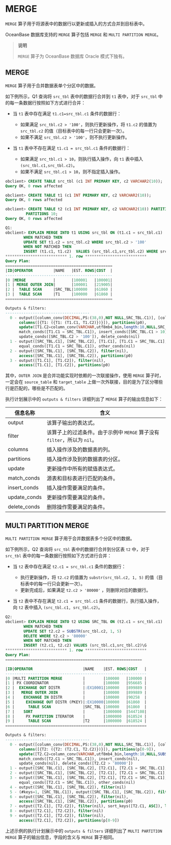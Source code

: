 # MERGE

`MERGE` 算子用于将源表中的数据行以更新或插入的方式合并到目标表中。

OceanBase 数据库支持的 `MERGE` 算子包括 `MERGE` 和 `MULTI PARTITION MERGE`。

>**说明**
>
>`MERGE` 算子为 OceanBase 数据库 Oracle 模式下独有。

## MERGE

`MERGE` 算子用于合并数据表单个分区中的数据。

如下例所示，Q1 查询将 `src_tbl` 表中的数据行合并到 `t1` 表中，对于 `src_tbl` 中的每一条数据行按照如下方式进行合并：

* 当 `t1` 表中存在满足 `t1.c1=src_tbl.c1` 条件的数据行：

  * 如果满足 `src_tbl.c2 > '100'`，则执行更新操作，将 `t1.c2` 的值置为 `src_tbl.c2` 的值（目标表中的每一行只会更新一次）。
  * 如果不满足 `src_tbl.c2 > '100'`，则不执行更新操作。

* 当 `t1` 表中不存在满足 `t1.c1 = src_tbl.c1` 条件的数据行：

  * 如果满足 `src_tbl.c1 > 10`，则执行插入操作，向 `t1` 表中插入 `(src_tbl.c1,src_tbl.c2)`。
  * 如果不满足 `src_tbl.c1 > 10`，则不指定插入操作。

```sql
obclient> CREATE TABLE src_tbl (c1 INT PRIMARY KEY, c2 VARCHAR2(10));
Query OK, 0 rows affected 

obclient> CREATE TABLE t1 (c1 INT PRIMARY KEY, c2 VARCHAR2(10));
Query OK, 0 rows affected 

obclient> CREATE TABLE t2 (c1 INT PRIMARY KEY, c2 VARCHAR2(10)) PARTITION BY HASH(c1) 
         PARTITIONS 10;
Query OK, 0 rows affected 

Q1: 
obclient> EXPLAIN MERGE INTO t1 USING src_tbl ON (t1.c1 = src_tbl.c1)
        WHEN MATCHED THEN 
        UPDATE SET t1.c2 = src_tbl.c2 WHERE src_tbl.c2 > '100'
        WHEN NOT MATCHED THEN 
        INSERT (t1.c1, t1.c2)  VALUES (src_tbl.c1,src_tbl.c2) WHERE src_tbl.c1 > 10\G
*************************** 1. row ***************************
Query Plan:
===============================================
|ID|OPERATOR         |NAME   |EST. ROWS|COST  |
-----------------------------------------------
|0 |MERGE            |       |100001   |100001|
|1 | MERGE OUTER JOIN|       |100001   |219005|
|2 |  TABLE SCAN     |SRC_TBL|100000   |61860 |
|3 |  TABLE SCAN     |T1     |100000   |61860 |
===============================================

Outputs & filters:
-------------------------------------
  0 - output([column_conv(DECIMAL,PS:(38,0),NOT NULL,SRC_TBL.C1)], [column_conv(VARCHAR,utf8mb4_bin,length:10,NULL,SRC_TBL.C2)]), filter(nil),
      columns([{T1: ({T1: (T1.C1, T1.C2)})}]), partitions(p0),
      update([T1.C2=column_conv(VARCHAR,utf8mb4_bin,length:10,NULL,SRC_TBL.C2)]),
      match_conds([T1.C1 = SRC_TBL.C1]), insert_conds([SRC_TBL.C1 > 10]),
      update_conds([SRC_TBL.C2 > '100']), delete_conds(nil)
  1 - output([SRC_TBL.C1], [SRC_TBL.C2], [T1.C1], [T1.C1 = SRC_TBL.C1], [T1.C2]), filter(nil),
      equal_conds([T1.C1 = SRC_TBL.C1]), other_conds(nil)
  2 - output([SRC_TBL.C1], [SRC_TBL.C2]), filter(nil),
      access([SRC_TBL.C1], [SRC_TBL.C2]), partitions(p0)
  3 - output([T1.C1], [T1.C2]), filter(nil),
      access([T1.C1], [T1.C2]), partitions(p0)
```

其中，`OUTER JOIN` 是合并功能实现时依赖的一次联接操作，使用 `MERGE` 算子时，一定会在 `source_table` 和 `target_table` 上做一次外联接，目的是为了区分哪些行是匹配的，哪些是不匹配的。

执行计划展示中的 `outputs & filters` 详细列出了 `MERGE` 算子的输出信息如下：

|   **信息名称**    |                                                **含义**                                                       |
|---------------|-------------------------------------------------------------------------------------------------------------------|
| output        | 该算子输出的表达式。                                                                                                |
| filter        | 该算子上的过滤条件。由于示例中 `MERGE` 算子没有 `filter`，所以为 `nil`。 |
| columns | 插入操作涉及的数据表的列。                                                                                                 |
|partitions|插入操作涉及到的数据表的分区。
| update        | 更新操作中所有的赋值表达式。                                                                                         |
|match_conds|源表和目标表进行匹配的条件。|
|insert_conds|插入操作需要满足的条件。|
|update_conds|更新操作需要满足的条件。|
|delete_conds|删除操作需要满足的条件。|

## MULTI PARTITION MERGE

`MULTI PARTITION MERGE` 算子用于合并数据表多个分区中的数据。

如下例所示，Q2 查询将 `src_tbl` 表中的数据行合并到分区表 `t2` 中，对于 `src_tbl` 表中的每一条数据行按照如下方式进行合并：

* 当 `t2` 表中存在满足 `t2.c1 = src_tbl.c1` 条件的数据行：

  * 执行更新操作，将 `t2.c2` 的值置为 `substr(src_tbl.c2, 1, 5)` 的值（目标表中的每一行只会更新一次）。
  * 更新完成后，如果满足 `t2.c2 > '80000'` ，则删除对应的数据行。

* 当 `t2` 表中不存在满足 `t2.c1 = src_tbl.c1` 条件的数据行，执行插入操作，向 `t2` 表中插入 `(src_tbl.c1, src_tbl.c2)`。

```sql
Q2: 
obclient> EXPLAIN MERGE INTO t2 USING SRC_TBL ON (t2.c1 = src_tbl.c1)
        WHEN MATCHED THEN 
        UPDATE SET t2.c2 = SUBSTR(src_tbl.c2, 1, 5) 
        DELETE WHERE t2.c2 > '80000'
        WHEN NOT MATCHED THEN 
        INSERT (t2.c1, t2.c2) VALUES (src_tbl.c1,src_tbl.c2)\G
*************************** 1. row ***************************
Query Plan:
============================================================

|ID|OPERATOR                      |NAME    |EST. ROWS|COST   |
--------------------------------------------------------------
|0 |MULTI PARTITION MERGE         |        |100000   |100000 |
|1 | PX COORDINATOR               |        |100000   |956685 |
|2 |  EXCHANGE OUT DISTR          |:EX10001|100000   |899889 |
|3 |   MERGE OUTER JOIN           |        |100000   |899889 |
|4 |    EXCHANGE IN DISTR         |        |100000   |90258  |
|5 |     EXCHANGE OUT DISTR (PKEY)|:EX10000|100000   |61860  |
|6 |      TABLE SCAN              |SRC_TBL |100000   |61860  |
|7 |    SORT                      |        |1000000  |5447108|
|8 |     PX PARTITION ITERATOR    |        |1000000  |618524 |
|9 |      TABLE SCAN              |T2      |1000000  |618524 |
==============================================================

Outputs & filters:
-------------------------------------
  0 - output([column_conv(DECIMAL,PS:(38,0),NOT NULL,SRC_TBL.C1)], [column_conv(VARCHAR,utf8mb4_bin,length:10,NULL,SRC_TBL.C2)]), filter(nil),
      columns([{T2: ({T2: (T2.C1, T2.C2)})}]), partitions(p[0-9]),
      update([T2.C2=column_conv(VARCHAR,utf8mb4_bin,length:10,NULL,SUBSTR(SRC_TBL.C2, 1, 5))]),
      match_conds([T2.C1 = SRC_TBL.C1]), insert_conds(nil),
      update_conds(nil), delete_conds([T2.C2 > '80000'])
  1 - output([SRC_TBL.C1], [SRC_TBL.C2], [T2.C1], [T2.C1 = SRC_TBL.C1], [T2.C2]), filter(nil)
  2 - output([SRC_TBL.C1], [SRC_TBL.C2], [T2.C1], [T2.C1 = SRC_TBL.C1], [T2.C2]), filter(nil), dop=1
  3 - output([SRC_TBL.C1], [SRC_TBL.C2], [T2.C1], [T2.C1 = SRC_TBL.C1], [T2.C2]), filter(nil),
      equal_conds([T2.C1 = SRC_TBL.C1]), other_conds(nil)
  4 - output([SRC_TBL.C1], [SRC_TBL.C2]), filter(nil)
  5 - (#keys=1, [SRC_TBL.C1]), output([SRC_TBL.C1], [SRC_TBL.C2]), filter(nil), is_single, dop=1
  6 - output([SRC_TBL.C1], [SRC_TBL.C2]), filter(nil),
      access([SRC_TBL.C1], [SRC_TBL.C2]), partitions(p0)
  7 - output([T2.C1], [T2.C2]), filter(nil), sort_keys([T2.C1, ASC]), local merge sort
  8 - output([T2.C1], [T2.C2]), filter(nil)
  9 - output([T2.C1], [T2.C2]), filter(nil),
      access([T2.C1], [T2.C2]), partitions(p[0-9])
```

上述示例的执行计划展示中的 `outputs & filters` 详细列出了 `MULTI PARTITION MERGE` 算子的输出信息，字段的含义与 `MERGE` 算子相同。
